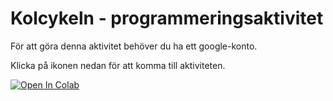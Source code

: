 # Kolcykeln - programmeringsaktivitet

För att göra denna aktivitet behöver du ha ett google-konto.

Klicka på ikonen nedan för att komma till aktiviteten.

[![Open In Colab](https://colab.research.google.com/assets/colab-badge.svg)](https://colab.research.google.com/github/lunduniversity/schoolprog-satellite/blob/master/exercises/kolcykeln_enkel/kolcykeln_svb.ipynb)
